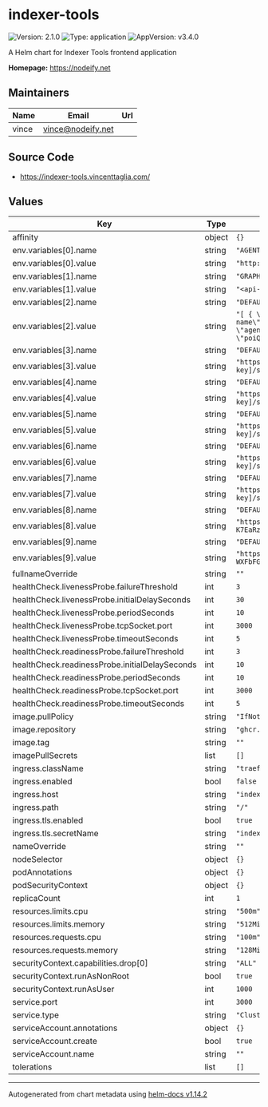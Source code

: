 # indexer-tools

![Version: 2.1.0](https://img.shields.io/badge/Version-2.1.0-informational?style=flat-square) ![Type: application](https://img.shields.io/badge/Type-application-informational?style=flat-square) ![AppVersion: v3.4.0](https://img.shields.io/badge/AppVersion-v3.4.0-informational?style=flat-square)

A Helm chart for Indexer Tools frontend application

**Homepage:** <https://nodeify.net>

## Maintainers

| Name | Email | Url |
| ---- | ------ | --- |
| vince | <vince@nodeify.net> |  |

## Source Code

* <https://indexer-tools.vincenttaglia.com/>

## Values

| Key | Type | Default | Description |
|-----|------|---------|-------------|
| affinity | object | `{}` |  |
| env.variables[0].name | string | `"AGENT_SERVICE"` |  |
| env.variables[0].value | string | `"http://indexer-graph-network-indexer-agent:8000"` |  |
| env.variables[1].name | string | `"GRAPH_API_KEY"` |  |
| env.variables[1].value | string | `"<api-key>"` |  |
| env.variables[2].name | string | `"DEFAULT_ACCOUNTS"` |  |
| env.variables[2].value | string | `"[ { \"address\": \"0x.............\", \"name\": \"my-indexer-name\", \"active\": true, \"chain\": \"arbitrum-one\", \"agentConnect\": true, \"agentEndpoint\": \"/agent\", \"poiQuery\": false, \"poiQueryEndpoint\": \"\" } ]"` |  |
| env.variables[3].name | string | `"DEFAULT_QOS_SUBGRAPH"` |  |
| env.variables[3].value | string | `"https://gateway.thegraph.com/api/[api-key]/subgraphs/id/Dtr9rETvwokot4BSXaD5tECanXfqfJKcvHuaaEgPDD2D"` |  |
| env.variables[4].name | string | `"DEFAULT_SUBGRAPH_MAINNET"` |  |
| env.variables[4].value | string | `"https://gateway.thegraph.com/api/[api-key]/subgraphs/id/9Co7EQe5PgW3ugCUJrJgRv4u9zdEuDJf8NvMWftNsBH8"` |  |
| env.variables[5].name | string | `"DEFAULT_SUBGRAPH_ARBITRUM"` |  |
| env.variables[5].value | string | `"https://gateway.thegraph.com/api/[api-key]/subgraphs/id/DZz4kDTdmzWLWsV373w2bSmoar3umKKH9y82SUKr5qmp"` |  |
| env.variables[6].name | string | `"DEFAULT_SUBGRAPH_SEPOLIA"` |  |
| env.variables[6].value | string | `"https://gateway.thegraph.com/api/[api-key]/subgraphs/id/8pVKDwHniAz87CHEQsiz2wgFXGZXrbMDkrxgauVVfMJC"` |  |
| env.variables[7].name | string | `"DEFAULT_SUBGRAPH_ARBITRUM_SEPOLIA"` |  |
| env.variables[7].value | string | `"https://gateway.thegraph.com/api/[api-key]/subgraphs/id/3xQHhMudr1oh69ut36G2mbzpYmYxwqCeU6wwqyCDCnqV"` |  |
| env.variables[8].name | string | `"DEFAULT_RPC_MAINNET"` |  |
| env.variables[8].value | string | `"https://eth-mainnet.g.alchemy.com/v2/iwAYPKEO-K7EaRzaIoHUsIoCbiMfir_Y"` |  |
| env.variables[9].name | string | `"DEFAULT_RPC_ARBITRUM"` |  |
| env.variables[9].value | string | `"https://arb-mainnet.g.alchemy.com/v2/er8LBcXpoFwlV8xJee-WXFbFG_M8L4JK"` |  |
| fullnameOverride | string | `""` |  |
| healthCheck.livenessProbe.failureThreshold | int | `3` |  |
| healthCheck.livenessProbe.initialDelaySeconds | int | `30` |  |
| healthCheck.livenessProbe.periodSeconds | int | `10` |  |
| healthCheck.livenessProbe.tcpSocket.port | int | `3000` |  |
| healthCheck.livenessProbe.timeoutSeconds | int | `5` |  |
| healthCheck.readinessProbe.failureThreshold | int | `3` |  |
| healthCheck.readinessProbe.initialDelaySeconds | int | `10` |  |
| healthCheck.readinessProbe.periodSeconds | int | `10` |  |
| healthCheck.readinessProbe.tcpSocket.port | int | `3000` |  |
| healthCheck.readinessProbe.timeoutSeconds | int | `5` |  |
| image.pullPolicy | string | `"IfNotPresent"` |  |
| image.repository | string | `"ghcr.io/vincenttaglia/indexer-tools"` |  |
| image.tag | string | `""` |  |
| imagePullSecrets | list | `[]` |  |
| ingress.className | string | `"traefik"` |  |
| ingress.enabled | bool | `false` |  |
| ingress.host | string | `"indexer-tools.example.com"` |  |
| ingress.path | string | `"/"` |  |
| ingress.tls.enabled | bool | `true` |  |
| ingress.tls.secretName | string | `"indexer-tools-tls"` |  |
| nameOverride | string | `""` |  |
| nodeSelector | object | `{}` |  |
| podAnnotations | object | `{}` |  |
| podSecurityContext | object | `{}` |  |
| replicaCount | int | `1` |  |
| resources.limits.cpu | string | `"500m"` |  |
| resources.limits.memory | string | `"512Mi"` |  |
| resources.requests.cpu | string | `"100m"` |  |
| resources.requests.memory | string | `"128Mi"` |  |
| securityContext.capabilities.drop[0] | string | `"ALL"` |  |
| securityContext.runAsNonRoot | bool | `true` |  |
| securityContext.runAsUser | int | `1000` |  |
| service.port | int | `3000` |  |
| service.type | string | `"ClusterIP"` |  |
| serviceAccount.annotations | object | `{}` |  |
| serviceAccount.create | bool | `true` |  |
| serviceAccount.name | string | `""` |  |
| tolerations | list | `[]` |  |

----------------------------------------------
Autogenerated from chart metadata using [helm-docs v1.14.2](https://github.com/norwoodj/helm-docs/releases/v1.14.2)
